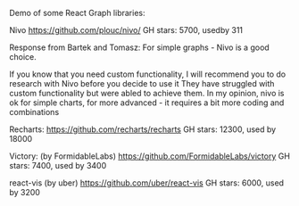 Demo of some React Graph libraries:

Nivo
https://github.com/plouc/nivo/
GH stars: 5700, usedby 311

Response from Bartek and Tomasz:
For simple graphs - Nivo is a good choice.

If you know that you need custom functionality, I will recommend you to do research with Nivo before you decide to use it
They have struggled with custom functionality but were abled to achieve them.
In my opinion, nivo is ok for simple charts, for more advanced - it requires a bit more coding and combinations

Recharts:
https://github.com/recharts/recharts
GH stars: 12300, used by 18000

Victory: (by FormidableLabs)
https://github.com/FormidableLabs/victory
GH stars: 7400, used by 3400

react-vis (by uber)
https://github.com/uber/react-vis
GH stars: 6000, used by 3200
